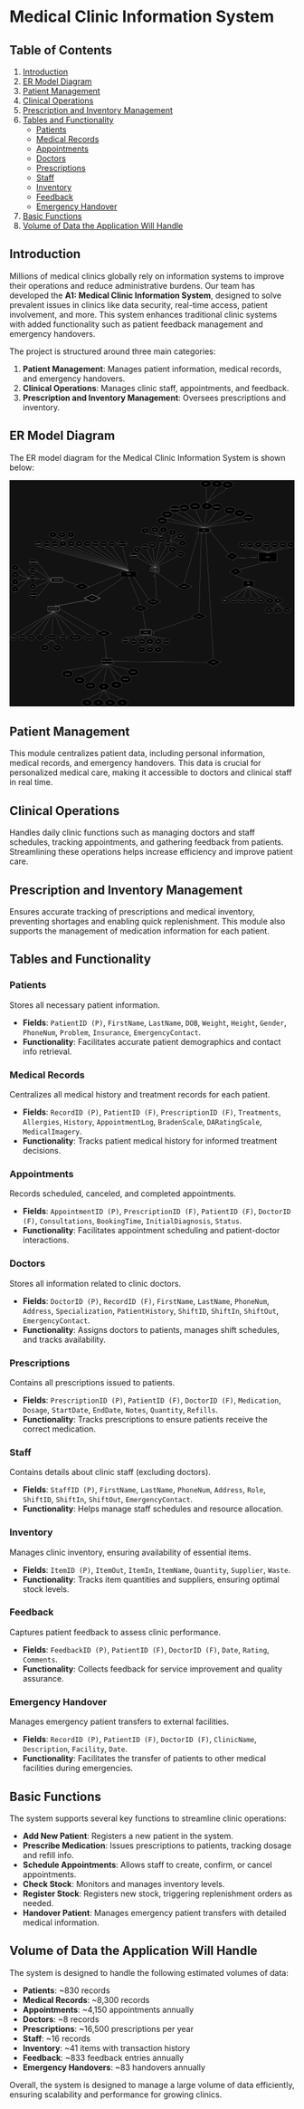 # Medical Clinic Information System

## Table of Contents
1. [Introduction](#introduction)
2. [ER Model Diagram](#er-model-diagram)
3. [Patient Management](#patient-management)
4. [Clinical Operations](#clinical-operations)
5. [Prescription and Inventory Management](#prescription-and-inventory-management)
6. [Tables and Functionality](#tables-and-functionality)
   - [Patients](#patients)
   - [Medical Records](#medical-records)
   - [Appointments](#appointments)
   - [Doctors](#doctors)
   - [Prescriptions](#prescriptions)
   - [Staff](#staff)
   - [Inventory](#inventory)
   - [Feedback](#feedback)
   - [Emergency Handover](#emergency-handover)
7. [Basic Functions](#basic-functions)
8. [Volume of Data the Application Will Handle](#volume-of-data-the-application-will-handle)

## Introduction
Millions of medical clinics globally rely on information systems to improve their operations and reduce administrative burdens. Our team has developed the **A1: Medical Clinic Information System**, designed to solve prevalent issues in clinics like data security, real-time access, patient involvement, and more. This system enhances traditional clinic systems with added functionality such as patient feedback management and emergency handovers.

The project is structured around three main categories:
1. **Patient Management**: Manages patient information, medical records, and emergency handovers.
2. **Clinical Operations**: Manages clinic staff, appointments, and feedback.
3. **Prescription and Inventory Management**: Oversees prescriptions and inventory.

## ER Model Diagram

The ER model diagram for the Medical Clinic Information System is shown below:

<img src="./A2%20ER%20Model.jpg" alt="ER Model Diagram" width="600" height="400" />

## Patient Management
This module centralizes patient data, including personal information, medical records, and emergency handovers. This data is crucial for personalized medical care, making it accessible to doctors and clinical staff in real time.

## Clinical Operations
Handles daily clinic functions such as managing doctors and staff schedules, tracking appointments, and gathering feedback from patients. Streamlining these operations helps increase efficiency and improve patient care.

## Prescription and Inventory Management
Ensures accurate tracking of prescriptions and medical inventory, preventing shortages and enabling quick replenishment. This module also supports the management of medication information for each patient.

## Tables and Functionality

### Patients
Stores all necessary patient information.
- **Fields**: `PatientID (P)`, `FirstName`, `LastName`, `DOB`, `Weight`, `Height`, `Gender`, `PhoneNum`, `Problem`, `Insurance`, `EmergencyContact`.
- **Functionality**: Facilitates accurate patient demographics and contact info retrieval.

### Medical Records
Centralizes all medical history and treatment records for each patient.
- **Fields**: `RecordID (P)`, `PatientID (F)`, `PrescriptionID (F)`, `Treatments`, `Allergies`, `History`, `AppointmentLog`, `BradenScale`, `DARatingScale`, `MedicalImagery`.
- **Functionality**: Tracks patient medical history for informed treatment decisions.

### Appointments
Records scheduled, canceled, and completed appointments.
- **Fields**: `AppointmentID (P)`, `PrescriptionID (F)`, `PatientID (F)`, `DoctorID (F)`, `Consultations`, `BookingTime`, `InitialDiagnosis`, `Status`.
- **Functionality**: Facilitates appointment scheduling and patient-doctor interactions.

### Doctors
Stores all information related to clinic doctors.
- **Fields**: `DoctorID (P)`, `RecordID (F)`, `FirstName`, `LastName`, `PhoneNum`, `Address`, `Specialization`, `PatientHistory`, `ShiftID`, `ShiftIn`, `ShiftOut`, `EmergencyContact`.
- **Functionality**: Assigns doctors to patients, manages shift schedules, and tracks availability.

### Prescriptions
Contains all prescriptions issued to patients.
- **Fields**: `PrescriptionID (P)`, `PatientID (F)`, `DoctorID (F)`, `Medication`, `Dosage`, `StartDate`, `EndDate`, `Notes`, `Quantity`, `Refills`.
- **Functionality**: Tracks prescriptions to ensure patients receive the correct medication.

### Staff
Contains details about clinic staff (excluding doctors).
- **Fields**: `StaffID (P)`, `FirstName`, `LastName`, `PhoneNum`, `Address`, `Role`, `ShiftID`, `ShiftIn`, `ShiftOut`, `EmergencyContact`.
- **Functionality**: Helps manage staff schedules and resource allocation.

### Inventory
Manages clinic inventory, ensuring availability of essential items.
- **Fields**: `ItemID (P)`, `ItemOut`, `ItemIn`, `ItemName`, `Quantity`, `Supplier`, `Waste`.
- **Functionality**: Tracks item quantities and suppliers, ensuring optimal stock levels.

### Feedback
Captures patient feedback to assess clinic performance.
- **Fields**: `FeedbackID (P)`, `PatientID (F)`, `DoctorID (F)`, `Date`, `Rating`, `Comments`.
- **Functionality**: Collects feedback for service improvement and quality assurance.

### Emergency Handover
Manages emergency patient transfers to external facilities.
- **Fields**: `RecordID (P)`, `PatientID (F)`, `DoctorID (F)`, `ClinicName`, `Description`, `Facility`, `Date`.
- **Functionality**: Facilitates the transfer of patients to other medical facilities during emergencies.

## Basic Functions
The system supports several key functions to streamline clinic operations:
- **Add New Patient**: Registers a new patient in the system.
- **Prescribe Medication**: Issues prescriptions to patients, tracking dosage and refill info.
- **Schedule Appointments**: Allows staff to create, confirm, or cancel appointments.
- **Check Stock**: Monitors and manages inventory levels.
- **Register Stock**: Registers new stock, triggering replenishment orders as needed.
- **Handover Patient**: Manages emergency patient transfers with detailed medical information.

## Volume of Data the Application Will Handle
The system is designed to handle the following estimated volumes of data:
- **Patients**: ~830 records
- **Medical Records**: ~8,300 records
- **Appointments**: ~4,150 appointments annually
- **Doctors**: ~8 records
- **Prescriptions**: ~16,500 prescriptions per year
- **Staff**: ~16 records
- **Inventory**: ~41 items with transaction history
- **Feedback**: ~833 feedback entries annually
- **Emergency Handovers**: ~83 handovers annually

Overall, the system is designed to manage a large volume of data efficiently, ensuring scalability and performance for growing clinics.
